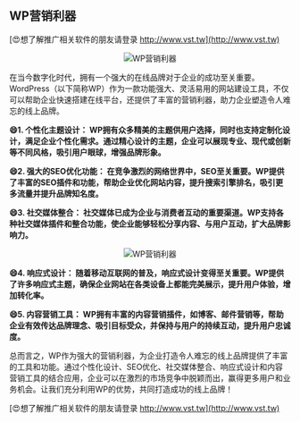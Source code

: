 ## **WP营销利器**

[😍想了解推广相关软件的朋友请登录 http://www.vst.tw](http://www.vst.tw)

 <center><img src="https://vst.tw/MP4/tuiguang/png/4.png" alt="WP营销利器"></center>

在当今数字化时代，拥有一个强大的在线品牌对于企业的成功至关重要。WordPress（以下简称WP）作为一款功能强大、灵活易用的网站建设工具，不仅可以帮助企业快速搭建在线平台，还提供了丰富的营销利器，助力企业塑造令人难忘的线上品牌。

**😄1. 个性化主题设计： WP拥有众多精美的主题供用户选择，同时也支持定制化设计，满足企业个性化需求。通过精心设计的主题，企业可以展现专业、现代或创新等不同风格，吸引用户眼球，增强品牌形象。**

**😄2. 强大的SEO优化功能： 在竞争激烈的网络世界中，SEO至关重要。WP提供了丰富的SEO插件和功能，帮助企业优化网站内容，提升搜索引擎排名，吸引更多流量并提升品牌知名度。**

**😄3. 社交媒体整合： 社交媒体已成为企业与消费者互动的重要渠道。WP支持各种社交媒体插件和整合功能，使企业能够轻松分享内容、与用户互动，扩大品牌影响力。**

 <center><img src="https://vst.tw/MP4/tuiguang/png/0.png" alt="WP营销利器"></center>

**😄4. 响应式设计： 随着移动互联网的普及，响应式设计变得至关重要。WP提供了许多响应式主题，确保企业网站在各类设备上都能完美展示，提升用户体验，增加转化率。**

**😄5. 内容营销工具： WP拥有丰富的内容营销插件，如博客、邮件营销等，帮助企业有效传达品牌理念、吸引目标受众，并保持与用户的持续互动，提升用户忠诚度。**

总而言之，WP作为强大的营销利器，为企业打造令人难忘的线上品牌提供了丰富的工具和功能。通过个性化设计、SEO优化、社交媒体整合、响应式设计和内容营销工具的结合应用，企业可以在激烈的市场竞争中脱颖而出，赢得更多用户和业务机会。让我们充分利用WP的优势，共同打造成功的线上品牌！

[😍想了解推广相关软件的朋友请登录 http://www.vst.tw](http://www.vst.tw)



